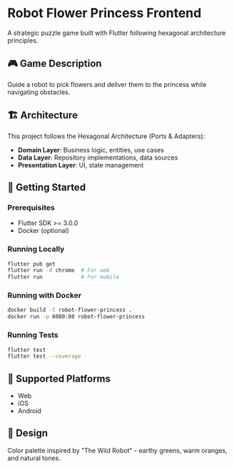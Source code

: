 # Robot Flower Princess Frontend

A strategic puzzle game built with Flutter following hexagonal architecture principles.

## 🎮 Game Description

Guide a robot to pick flowers and deliver them to the princess while navigating obstacles.

## 🏗️ Architecture

This project follows the Hexagonal Architecture (Ports & Adapters):
- **Domain Layer**: Business logic, entities, use cases
- **Data Layer**: Repository implementations, data sources
- **Presentation Layer**: UI, state management

## 🚀 Getting Started

### Prerequisites
- Flutter SDK >= 3.0.0
- Docker (optional)

### Running Locally
```bash
flutter pub get
flutter run -d chrome  # For web
flutter run            # For mobile
```

### Running with Docker
```bash
docker build -t robot-flower-princess .
docker run -p 8080:80 robot-flower-princess
```

### Running Tests
```bash
flutter test
flutter test --coverage
```

## 📱 Supported Platforms
- Web
- iOS
- Android

## 🎨 Design

Color palette inspired by "The Wild Robot" - earthy greens, warm oranges, and natural tones.
